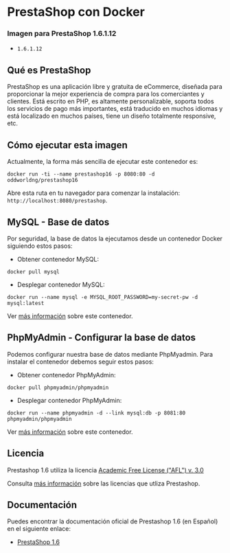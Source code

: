 # PrestaShop con Docker

### Imagen para PrestaShop 1.6.1.12
* `1.6.1.12`

## Qué es PrestaShop

PrestaShop es una aplicación libre y gratuita de eCommerce, diseñada para proporcionar la mejor experiencia de compra para los comerciantes y clientes. Está escrito en PHP, es altamente personalizable, soporta todos los servicios de pago más importantes, está traducido en muchos idiomas y está localizado en muchos países, tiene un diseño totalmente responsive, etc.

## Cómo ejecutar esta imagen

Actualmente, la forma más sencilla de ejecutar este contenedor es:
```
docker run -ti --name prestashop16 -p 8080:80 -d oddworldng/prestashop16
```

Abre esta ruta en tu navegador para comenzar la instalación: `http://localhost:8080/prestashop`.

## MySQL - Base de datos

Por seguridad, la base de datos la ejecutamos desde un contenedor Docker siguiendo estos pasos:

* Obtener contenedor MySQL: 

```
docker pull mysql
```

* Desplegar contenedor MySQL:

```
docker run --name mysql -e MYSQL_ROOT_PASSWORD=my-secret-pw -d mysql:latest
```
Ver [más información](https://hub.docker.com/_/mysql/) sobre este contenedor.

## PhpMyAdmin - Configurar la base de datos

Podemos configurar nuestra base de datos mediante PhpMyadmin. Para instalar el contenedor debemos seguir estos pasos:

* Obtener contenedor PhpMyAdmin:

```
docker pull phpmyadmin/phpmyadmin
```

* Desplegar contenedor PhpMyAdmin:

```
docker run --name phpmyadmin -d --link mysql:db -p 8081:80 phpmyadmin/phpmyadmin
```

Ver [más información](https://hub.docker.com/r/phpmyadmin/phpmyadmin/) sobre este contenedor.

## Licencia

Prestashop 1.6 utiliza la licencia [Academic Free License ("AFL") v. 3.0](https://opensource.org/licenses/AFL-3.0)

Consulta [más información](https://www.prestashop.com/en/osl-license) sobre las licencias que utliza Prestashop.

## Documentación

Puedes encontrar la documentación oficial de Prestashop 1.6 (en Español) en el siguiente enlace:

* [PrestaShop 1.6](http://doc.prestashop.com/pages/viewpage.action?pageId=26148899)
